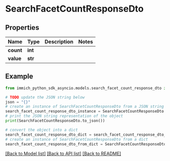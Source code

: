 # SearchFacetCountResponseDto


## Properties

Name | Type | Description | Notes
------------ | ------------- | ------------- | -------------
**count** | **int** |  | 
**value** | **str** |  | 

## Example

```python
from immich_python_sdk_asyncio.models.search_facet_count_response_dto import SearchFacetCountResponseDto

# TODO update the JSON string below
json = "{}"
# create an instance of SearchFacetCountResponseDto from a JSON string
search_facet_count_response_dto_instance = SearchFacetCountResponseDto.from_json(json)
# print the JSON string representation of the object
print(SearchFacetCountResponseDto.to_json())

# convert the object into a dict
search_facet_count_response_dto_dict = search_facet_count_response_dto_instance.to_dict()
# create an instance of SearchFacetCountResponseDto from a dict
search_facet_count_response_dto_from_dict = SearchFacetCountResponseDto.from_dict(search_facet_count_response_dto_dict)
```
[[Back to Model list]](../README.md#documentation-for-models) [[Back to API list]](../README.md#documentation-for-api-endpoints) [[Back to README]](../README.md)


